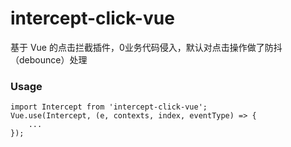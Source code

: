 # intercept-click-vue

基于 Vue 的点击拦截插件，0业务代码侵入，默认对点击操作做了防抖（debounce）处理

### Usage

```vue
import Intercept from 'intercept-click-vue';
Vue.use(Intercept, (e, contexts, index, eventType) => {
    ...
});
```